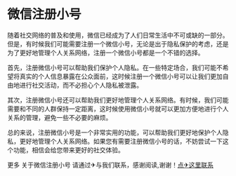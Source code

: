 # 微信注册小号

随着社交网络的普及和使用，微信已经成为了人们日常生活中不可或缺的一部分。但是，有时候我们可能需要注册一个微信小号，无论是出于隐私保护的考虑，还是为了更好地管理个人关系网络，注册一个微信小号都是一个不错的选择。

首先，注册微信小号可以帮助我们保护个人隐私。在一些特定场合，我们可能不希望将真实的个人信息暴露在公众面前，这时候注册一个微信小号可以让我们更加自由地进行社交活动，而不必担心个人隐私被泄露。

其次，注册微信小号还可以帮助我们更好地管理个人关系网络。有时候，我们可能需要和不同的人群保持一定距离，这时候使用微信小号就可以更加方便地进行个人关系的管理，避免一些不必要的麻烦。

总的来说，注册微信小号是一个非常实用的功能，可以帮助我们更好地保护个人隐私，更好地管理个人关系网络。如果您有需要注册微信小号的话，不妨尝试一下这个功能，相信会给您带来更好的社交体验。

更多 关于微信注册小号 请通过✈与我们联系，感谢阅读,谢谢！[点✈这里联系](https://abc.k02.cc)